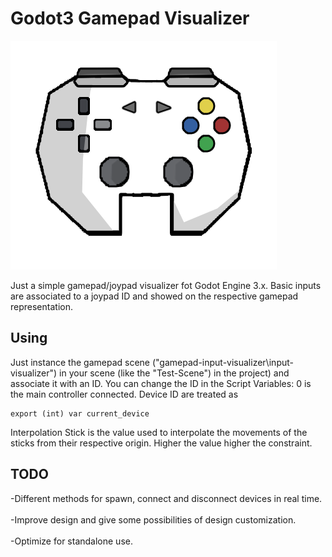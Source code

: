 # Godot3 Gamepad Visualizer
![joypad image](/gamepad-input-visualizer/images/joypad.png)

Just a simple gamepad/joypad visualizer fot Godot Engine 3.x.
Basic inputs are associated to a joypad ID and showed on the respective gamepad representation.

## Using

Just instance the gamepad scene ("gamepad-input-visualizer\input-visualizer") in your scene (like the "Test-Scene") in the project) and associate it with an ID.
You can change the ID in the Script Variables: 0 is the main controller connected.
Device ID are treated as
```gdscript
export (int) var current_device
```
Interpolation Stick is the value used to interpolate the movements of the sticks from their respective origin. Higher the value higher the constraint.

## TODO

-Different methods for spawn, connect and disconnect devices in real time.
<br><br>
-Improve design and give some possibilities of design customization.
<br><br>
-Optimize for standalone use. 
